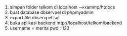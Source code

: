1. simpan folder telkom di localhost -->xammp/htdocs
2. buat database dbservpel di phpmyadmin
3. export file dbservpel.sql
4. buka aplikasi backend http://localhost/telkom/backend
5. username = merita pwd : 123